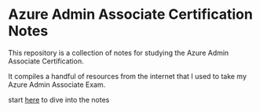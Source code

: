 # Azure Admin Associate Certification Notes

This repository is a collection of notes for studying the Azure Admin Associate Certification.

It compiles a handful of resources from the internet that I used to take my Azure Admin Associate Exam. 

start [here](azure-admin-associate.md) to dive into the notes
